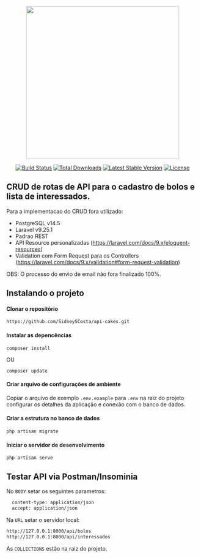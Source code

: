 <p align="center"><a href="https://laravel.com" target="_blank"><img src="https://raw.githubusercontent.com/laravel/art/master/logo-lockup/5%20SVG/2%20CMYK/1%20Full%20Color/laravel-logolockup-cmyk-red.svg" width="400"></a></p>

<p align="center">
<a href="https://travis-ci.org/laravel/framework"><img src="https://travis-ci.org/laravel/framework.svg" alt="Build Status"></a>
<a href="https://packagist.org/packages/laravel/framework"><img src="https://img.shields.io/packagist/dt/laravel/framework" alt="Total Downloads"></a>
<a href="https://packagist.org/packages/laravel/framework"><img src="https://img.shields.io/packagist/v/laravel/framework" alt="Latest Stable Version"></a>
<a href="https://packagist.org/packages/laravel/framework"><img src="https://img.shields.io/packagist/l/laravel/framework" alt="License"></a>
</p>

## CRUD de rotas de API para o cadastro de bolos e lista de interessados.

Para a implementacao do CRUD fora utilizado:

- PostgreSQL v14.5
- Laravel v9.25.1
- Padrao REST
- API Resource personalizadas (https://laravel.com/docs/9.x/eloquent-resources)
- Validation com Form Request para os Controllers (https://laravel.com/docs/9.x/validation#form-request-validation)

OBS: O processo do envio de email não fora finalizado 100%.


## Instalando o projeto
#### Clonar o repositório

```
https://github.com/SidneySCosta/api-cakes.git
```

#### Instalar as depencências

```
composer install
```

OU

```
composer update
```

#### Criar arquivo de configurações de ambiente

Copiar o arquivo de exemplo `.env.example` para `.env` na raiz do projeto
configurar os detalhes da aplicação e conexão com o banco de dados.

#### Criar a estrutura no banco de dados

```
php artisan migrate
```

#### Iniciar o servidor de desenvolvimento

```
php artisan serve
```

## Testar API via Postman/Insominia
No `BODY` setar os seguintes parametros:
```bash
  content-type: application/json
  accept: application/json
```

Na `URL` setar o servidor local:
```bash
http://127.0.0.1:8000/api/bolos
http://127.0.0.1:8000/api/interessados
```


As `COLLECTIONS` estão na raiz do projeto.


